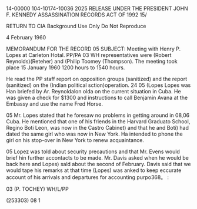 14-00000
104-10174-10036 2025 RELEASE UNDER THE PRESIDENT JOHN F. KENNEDY ASSASSINATION RECORDS ACT OF 1992
15/

RETURN TO CIA
Background Use Only
Do Not Reproduce

4 February 1960

MEMORANDUM FOR THE RECORD
05
SUBJECT: Meeting with Henry P. Lopes at Carleton Hotal. PP/PA
03
WH representatives were (Robert Reynolds)(Reteher) and (Philip
Toomey (Thompson). The meeting took place 15 January 1960
1200 hours to 1540 hours.

He read the PP staff report on opposition groups (sanitized) and the
report (sanitized) on the (Indian political sction)operation.
24
05
(Lopes Lopes was Han briefed by Ar. Reynoldalon olda on the current situation in Cuba.
He was given a check for $1300 and instructions to call Benjamin Avana
at the Embassy and use the name Fred Horse.

05
Mr. Lopes stated that he foresaw no problems in getting around in 08,06
Cuba. He mentioned that one of his friends in the Harvard Graduato School,
Regino Boti Leon, was now in the Castro Cabinet) and that he and Boti) had
dated the same girl who was now in New York. Ha intended to phone the
girl on his stop-over in New York to renew acquaintance.

05
Lopez was told about security precautions and that Mr. Evens would
brief hin further accontacts to be made. Mr. Davis asked when he would
be back here and Lopes) sald about the second of February. Davis said that
we would tape his remarks at that time (Lopes) was anked to keep eccurate
account of his arrivals and departures for accounting purpo368。
:

03
(P. TOCHEY)
WH/L/PP

(253303)
08
1
